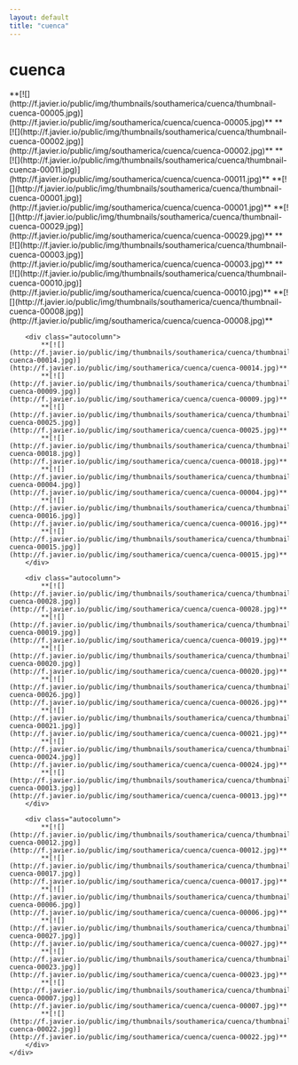 ```yaml
---
layout: default
title: "cuenca"
---
```


<h1 class="page" style="padding-left:0%;">cuenca</h1>
<div class="page">
    <div class="autowide">
        <div class="autocolumn">
            **[![](http://f.javier.io/public/img/thumbnails/southamerica/cuenca/thumbnail-cuenca-00005.jpg)](http://f.javier.io/public/img/southamerica/cuenca/cuenca-00005.jpg)**
            **[![](http://f.javier.io/public/img/thumbnails/southamerica/cuenca/thumbnail-cuenca-00002.jpg)](http://f.javier.io/public/img/southamerica/cuenca/cuenca-00002.jpg)**
            **[![](http://f.javier.io/public/img/thumbnails/southamerica/cuenca/thumbnail-cuenca-00011.jpg)](http://f.javier.io/public/img/southamerica/cuenca/cuenca-00011.jpg)**
            **[![](http://f.javier.io/public/img/thumbnails/southamerica/cuenca/thumbnail-cuenca-00001.jpg)](http://f.javier.io/public/img/southamerica/cuenca/cuenca-00001.jpg)**
            **[![](http://f.javier.io/public/img/thumbnails/southamerica/cuenca/thumbnail-cuenca-00029.jpg)](http://f.javier.io/public/img/southamerica/cuenca/cuenca-00029.jpg)**
            **[![](http://f.javier.io/public/img/thumbnails/southamerica/cuenca/thumbnail-cuenca-00003.jpg)](http://f.javier.io/public/img/southamerica/cuenca/cuenca-00003.jpg)**
            **[![](http://f.javier.io/public/img/thumbnails/southamerica/cuenca/thumbnail-cuenca-00010.jpg)](http://f.javier.io/public/img/southamerica/cuenca/cuenca-00010.jpg)**
            **[![](http://f.javier.io/public/img/thumbnails/southamerica/cuenca/thumbnail-cuenca-00008.jpg)](http://f.javier.io/public/img/southamerica/cuenca/cuenca-00008.jpg)**
        </div>

        <div class="autocolumn">
            **[![](http://f.javier.io/public/img/thumbnails/southamerica/cuenca/thumbnail-cuenca-00014.jpg)](http://f.javier.io/public/img/southamerica/cuenca/cuenca-00014.jpg)**
            **[![](http://f.javier.io/public/img/thumbnails/southamerica/cuenca/thumbnail-cuenca-00009.jpg)](http://f.javier.io/public/img/southamerica/cuenca/cuenca-00009.jpg)**
            **[![](http://f.javier.io/public/img/thumbnails/southamerica/cuenca/thumbnail-cuenca-00025.jpg)](http://f.javier.io/public/img/southamerica/cuenca/cuenca-00025.jpg)**
            **[![](http://f.javier.io/public/img/thumbnails/southamerica/cuenca/thumbnail-cuenca-00018.jpg)](http://f.javier.io/public/img/southamerica/cuenca/cuenca-00018.jpg)**
            **[![](http://f.javier.io/public/img/thumbnails/southamerica/cuenca/thumbnail-cuenca-00004.jpg)](http://f.javier.io/public/img/southamerica/cuenca/cuenca-00004.jpg)**
            **[![](http://f.javier.io/public/img/thumbnails/southamerica/cuenca/thumbnail-cuenca-00016.jpg)](http://f.javier.io/public/img/southamerica/cuenca/cuenca-00016.jpg)**
            **[![](http://f.javier.io/public/img/thumbnails/southamerica/cuenca/thumbnail-cuenca-00015.jpg)](http://f.javier.io/public/img/southamerica/cuenca/cuenca-00015.jpg)**
        </div>

        <div class="autocolumn">
            **[![](http://f.javier.io/public/img/thumbnails/southamerica/cuenca/thumbnail-cuenca-00028.jpg)](http://f.javier.io/public/img/southamerica/cuenca/cuenca-00028.jpg)**
            **[![](http://f.javier.io/public/img/thumbnails/southamerica/cuenca/thumbnail-cuenca-00019.jpg)](http://f.javier.io/public/img/southamerica/cuenca/cuenca-00019.jpg)**
            **[![](http://f.javier.io/public/img/thumbnails/southamerica/cuenca/thumbnail-cuenca-00020.jpg)](http://f.javier.io/public/img/southamerica/cuenca/cuenca-00020.jpg)**
            **[![](http://f.javier.io/public/img/thumbnails/southamerica/cuenca/thumbnail-cuenca-00026.jpg)](http://f.javier.io/public/img/southamerica/cuenca/cuenca-00026.jpg)**
            **[![](http://f.javier.io/public/img/thumbnails/southamerica/cuenca/thumbnail-cuenca-00021.jpg)](http://f.javier.io/public/img/southamerica/cuenca/cuenca-00021.jpg)**
            **[![](http://f.javier.io/public/img/thumbnails/southamerica/cuenca/thumbnail-cuenca-00024.jpg)](http://f.javier.io/public/img/southamerica/cuenca/cuenca-00024.jpg)**
            **[![](http://f.javier.io/public/img/thumbnails/southamerica/cuenca/thumbnail-cuenca-00013.jpg)](http://f.javier.io/public/img/southamerica/cuenca/cuenca-00013.jpg)**
        </div>

        <div class="autocolumn">
            **[![](http://f.javier.io/public/img/thumbnails/southamerica/cuenca/thumbnail-cuenca-00012.jpg)](http://f.javier.io/public/img/southamerica/cuenca/cuenca-00012.jpg)**
            **[![](http://f.javier.io/public/img/thumbnails/southamerica/cuenca/thumbnail-cuenca-00017.jpg)](http://f.javier.io/public/img/southamerica/cuenca/cuenca-00017.jpg)**
            **[![](http://f.javier.io/public/img/thumbnails/southamerica/cuenca/thumbnail-cuenca-00006.jpg)](http://f.javier.io/public/img/southamerica/cuenca/cuenca-00006.jpg)**
            **[![](http://f.javier.io/public/img/thumbnails/southamerica/cuenca/thumbnail-cuenca-00027.jpg)](http://f.javier.io/public/img/southamerica/cuenca/cuenca-00027.jpg)**
            **[![](http://f.javier.io/public/img/thumbnails/southamerica/cuenca/thumbnail-cuenca-00023.jpg)](http://f.javier.io/public/img/southamerica/cuenca/cuenca-00023.jpg)**
            **[![](http://f.javier.io/public/img/thumbnails/southamerica/cuenca/thumbnail-cuenca-00007.jpg)](http://f.javier.io/public/img/southamerica/cuenca/cuenca-00007.jpg)**
            **[![](http://f.javier.io/public/img/thumbnails/southamerica/cuenca/thumbnail-cuenca-00022.jpg)](http://f.javier.io/public/img/southamerica/cuenca/cuenca-00022.jpg)**
        </div>
    </div>
</div>
